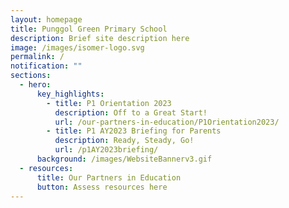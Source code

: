 ```yaml
---
layout: homepage
title: Punggol Green Primary School
description: Brief site description here
image: /images/isomer-logo.svg
permalink: /
notification: ""
sections:
  - hero:
      key_highlights:
        - title: P1 Orientation 2023
          description: Off to a Great Start!
          url: /our-partners-in-education/P1Orientation2023/
        - title: P1 AY2023 Briefing for Parents
          description: Ready, Steady, Go!
          url: /p1AY2023briefing/
      background: /images/WebsiteBannerv3.gif
  - resources:
      title: Our Partners in Education
      button: Assess resources here
---
```

